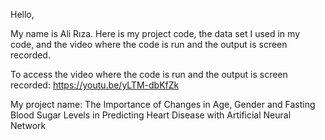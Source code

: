 Hello, 

My name is Ali Rıza. Here is my project code, the data set I used in my code, and the video where the code is run and the output is screen recorded.

To access the video where the code is run and the output is screen recorded: https://youtu.be/yLTM-dbKfZk

My project name: The Importance of Changes in Age, Gender and Fasting Blood Sugar Levels in Predicting Heart Disease with Artificial Neural Network
